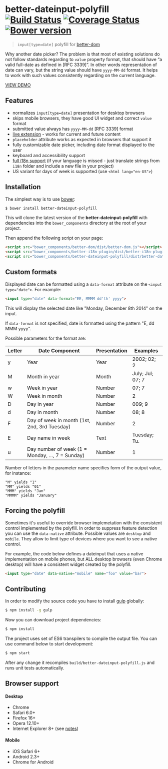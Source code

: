 # better-dateinput-polyfill<br>[![Build Status][travis-image]][travis-url] [![Coverage Status][coveralls-image]][coveralls-url] [![Bower version][bower-image]][bower-url]
> `input[type=date]` polyfill for [better-dom](https://github.com/chemerisuk/better-dom)

Why another date picker? The problem is that most of existing solutions do not follow standards regarding to `value` property format, that should have “a valid full-date as defined in [RFC 3339]”. In other words representation of date can vary, but the string value should have `yyyy-MM-dd` format. It helps to work with such values consistently regarding on the current language.

[VIEW DEMO](http://chemerisuk.github.io/better-dateinput-polyfill/)

## Features

* normalizes `input[type=date]` presentation for desktop browsers
* skips mobile browsers, they have good UI widget and correct `value` format
* submitted value always has `yyyy-MM-dd` [RFC 3339] format
* [live extension](https://github.com/chemerisuk/better-dom/wiki/Live-extensions) - works for current and future content
* `placeholder` attribute works as expected in browsers that support it
* fully customizable date picker, including date format displayed to the user
* keyboard and accessibility support
* [full i18n support](https://github.com/chemerisuk/better-i18n-plugin#multilingual-live-extensions) (if your language is missed - just translate strings from `i18n` folder and include a new file in your project)
* US variant for days of week is supported (use `<html lang="en-US">`)

## Installation
The simplest way is to use [bower](http://bower.io/):

```sh
$ bower install better-dateinput-polyfill
```

This will clone the latest version of the __better-dateinput-polyfill__ with dependencies into the `bower_components` directory at the root of your project.

Then append the following script on your page:

```html
<script src="bower_components/better-dom/dist/better-dom.js"></script>
<script src="bower_components/better-i18n-plugin/dist/better-i18n-plugin.js"></script>
<script src="bower_components/better-dateinput-polyfill/dist/better-dateinput-polyfill.js"></script>
```

## Custom formats
Displayed date can be formatted using a `data-format` attribute on the `<input type="date">`. For example:

```html
<input type="date" data-format="EE, MMMM dd'th' yyyy">
```

This will display the selected date like "Monday, December 8th 2014" on the input.

If `data-format` is not specified, date is formatted using the pattern "E, dd MMM yyyy".

Possible parameters for the format are:

|Letter |Date Component                                   |Presentation |Examples         |
|-------|-------------------------------------------------|-------------|-----------------|
|y      |Year                                             |Year         |2002; 02; 2      |
|M      |Month in year                                    |Month        |July; Jul; 07; 7 |
|w      |Week in year                                     |Number       |07; 7            |
|W      |Week in month                                    |Number       |2                |
|D      |Day in year                                      |Number       |009; 9           |
|d      |Day in month                                     |Number       |08; 8            |
|F      |Day of week in month (1st, 2nd, 3rd Tuesday)     |Number       |2                |
|E      |Day name in week                                 |Text         |Tuesday; Tu.     |
|u      |Day number of week (1 = Monday, ..., 7 = Sunday) |Number       |1                |

Number of letters in the parameter name specifies form of the output value, for instance:

```
"M" yields "1"
"MM" yields "01"
"MMM" yields "Jan"
"MMMM" yields "January"
```

## Forcing the polyfill
Sometimes it's useful to override browser implemetation with the consistent control implemented by the polyfill. In order to suppress feature detection you can use the `data-native` attribute. Possible values are `desktop` and `mobile`. They allow to limit type of devices where you want to see a native control.

For example, the code below defines a dateinput that uses a native implementation on mobile phones, but ALL desktop browsers (even Chrome desktop) will have a consistent widget created by the polyfill.

```html
<input type="date" data-native="mobile" name="foo" value="bar">
```

## Contributing
In order to modify the source code you have to install [gulp](http://gulpjs.com) globally:

```sh
$ npm install -g gulp
```

Now you can download project dependencies:

```sh
$ npm install
```

The project uses set of ES6 transpilers to compile the output file. You can use command below to start development: 

```sh
$ npm start
```

After any change it recompiles `build/better-dateinput-polyfill.js` and runs unit tests automatically.

## Browser support
#### Desktop
* Chrome
* Safari 6.0+
* Firefox 16+
* Opera 12.10+
* Internet Explorer 8+ (see [notes](https://github.com/chemerisuk/better-dom#notes-about-old-ies))

#### Mobile
* iOS Safari 6+
* Android 2.3+
* Chrome for Android

[travis-url]: http://travis-ci.org/chemerisuk/better-dateinput-polyfill
[travis-image]: http://img.shields.io/travis/chemerisuk/better-dateinput-polyfill/master.svg

[coveralls-url]: https://coveralls.io/r/chemerisuk/better-dateinput-polyfill
[coveralls-image]: http://img.shields.io/coveralls/chemerisuk/better-dateinput-polyfill/master.svg

[bower-url]: https://github.com/chemerisuk/better-dateinput-polyfill
[bower-image]: http://img.shields.io/bower/v/better-dateinput-polyfill.svg
